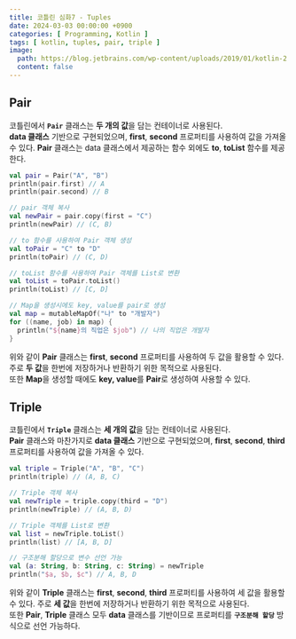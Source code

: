 ```yaml
---
title: 코틀린 심화7 - Tuples
date: 2024-03-03 00:00:00 +0900
categories: [ Programming, Kotlin ]
tags: [ kotlin, tuples, pair, triple ]
image:
  path: https://blog.jetbrains.com/wp-content/uploads/2019/01/kotlin-2.svg
  content: false
---
```


## **Pair**

코틀린에서 **`Pair`** 클래스는 **두 개의 값**을 담는 컨테이너로 사용된다.  
**data 클래스** 기반으로 구현되었으며, **first**, **second** 프로퍼티를 사용하여 값을 가져올 수 있다.
**Pair** 클래스는 data 클래스에서 제공하는 함수 외에도 **to**, **toList** 함수를 제공한다.

```kotlin
val pair = Pair("A", "B")
println(pair.first) // A
println(pair.second) // B

// pair 객체 복사
val newPair = pair.copy(first = "C")
println(newPair) // (C, B)

// to 함수를 사용하여 Pair 객체 생성
val toPair = "C" to "D"
println(toPair) // (C, D)

// toList 함수를 사용하여 Pair 객체를 List로 변환
val toList = toPair.toList()
println(toList) // [C, D]

// Map을 생성시에도 key, value를 pair로 생성
val map = mutableMapOf("나" to "개발자")
for ((name, job) in map) {
  println("${name}의 직업은 $job") // 나의 직업은 개발자
}
```

위와 같이 **Pair** 클래스는 **first**, **second** 프로퍼티를 사용하여 두 값을 활용할 수 있다.
주로 **두 값**을 한번에 저장하거나 반환하기 위한 목적으로 사용된다.  
또한 **Map**을 생성할 때에도 **key, value**를 **Pair**로 생성하여 사용할 수 있다.

## **Triple**

코틀린에서 **`Triple`** 클래스는 **세 개의 값**을 담는 컨테이너로 사용된다.  
**Pair** 클래스와 마찬가지로 **data 클래스** 기반으로 구현되었으며,
**first**, **second**, **third** 프로퍼티를 사용하여 값을 가져올 수 있다.

```kotlin
val triple = Triple("A", "B", "C")
println(triple) // (A, B, C)

// Triple 객체 복사
val newTriple = triple.copy(third = "D")
println(newTriple) // (A, B, D)

// Triple 객체를 List로 변환
val list = newTriple.toList()
println(list) // [A, B, D]

// 구조분해 할당으로 변수 선언 가능
val (a: String, b: String, c: String) = newTriple
println("$a, $b, $c") // A, B, D
```

위와 같이 **Triple** 클래스는 **first**, **second**, **third** 프로퍼티를 사용하여 세 값을 활용할 수 있다.
주로 **세 값**을 한번에 저장하거나 반환하기 위한 목적으로 사용된다.  
또한 **Pair**, **Triple** 클래스 모두 **data** 클래스를 기반이므로 프로퍼티를 **`구조분해 할당`** 방식으로 선언 가능하다.

